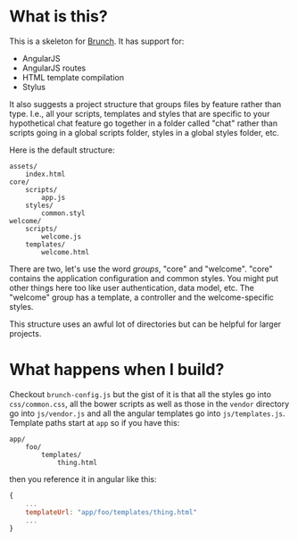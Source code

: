 # What is this?

This is a skeleton for [Brunch](http://brunch.io). It has support for:

 * AngularJS
 * AngularJS routes
 * HTML template compilation
 * Stylus

It also suggests a project structure that groups files by feature rather than type. I.e., all your scripts, templates and styles that are specific to your hypothetical chat feature go together in a folder called "chat" rather than scripts going in a global scripts folder, styles in a global styles folder, etc.

Here is the default structure:

```
assets/
    index.html
core/
    scripts/
        app.js
    styles/
        common.styl
welcome/
    scripts/
        welcome.js
    templates/
        welcome.html
```

There are two, let's use the word *groups*, "core" and "welcome". "core" contains the application configuration and common styles. You might put other things here too like user authentication, data model, etc. The "welcome" group has a template, a controller and the welcome-specific styles.

This structure uses an awful lot of directories but can be helpful for larger projects.

# What happens when I build?

Checkout `brunch-config.js` but the gist of it is that all the styles go into `css/common.css`, all the bower scripts as well as those in the `vendor` directory go into `js/vendor.js` and all the angular templates go into `js/templates.js`. Template paths start at `app` so if you have this:

```
app/
    foo/
        templates/
            thing.html
```

then you reference it in angular like this:

```js
{
    ...
    templateUrl: "app/foo/templates/thing.html"
    ...
}
```
